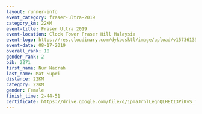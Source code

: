 ```yaml
---
layout: runner-info 
event_category: fraser-ultra-2019 
category_km: 22KM 
event-title: Fraser Ultra 2019 
event-location: Clock Tower Fraser Hill Malaysia 
event-logo: https://res.cloudinary.com/dykbosktl/image/upload/v1573613535/Logo/logo_mfst7w.jpg
event-date: 08-17-2019 
overall_rank: 18
gender_rank: 2
bib: 2271
first_name: Nur Nadrah
last_name: Mat Supri
distance: 22KM
category: 22KM
gender: Female
finish_time: 2-44-51
certificate: https://drive.google.com/file/d/1pmaJrnlLegnQLHEtI3PiKvS_TRF2-Q7y/view?usp=sharing
---
```

